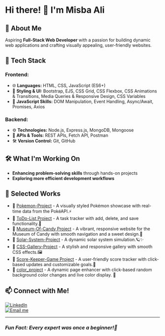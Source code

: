 # Hi there! 👋 I'm Misba Ali 

## 🌱 About Me
Aspiring **Full-Stack Web Developer** with a passion for building dynamic web applications and crafting visually appealing, user-friendly websites.

## 🚀 Tech Stack
### Frontend:
- 🌐 **Languages:** HTML, CSS, JavaScript (ES6+)
- 🎨 **Styling & UI:** Bootstrap, EJS, CSS Grid, CSS Flexbox, CSS Animations & Transitions, Media Queries & Responsive Design, CSS Variables
- 📜 **JavaScript Skills:** DOM Manipulation, Event Handling, Async/Await, Promises, Axios

### Backend:
- ⚙️ **Technologies:** Node.js, Express.js, MongoDB, Mongoose
- 🔗 **APIs & Tools:** REST APIs, Fetch API, Postman
- 🛠 **Version Control:** Git, GitHub

## 🛠️ What I'm Working On
- **Enhancing problem-solving skills** through hands-on projects
- **Exploring more efficient development workflows**

## 📌 Selected Works
- 🔹 [Pokemon-Project](https://github.com/Misba0019/Pokemon-Project.git) - A visually styled Pokémon showcase with real-time data from the PokéAPI.⚡
- 🔹 [ToDo-List Project](https://github.com/Misba0019/ToDo-List.git) - A task tracker with add, delete, and save functionality.📝
- 🔹 [Museum-Of-Candy Project](https://github.com/Misba0019/Museum-Of-Candy.git) - A vibrant, responsive website for the Museum of Candy with smooth navigation and a sweet design.🍭
- 🔹 [Solar-System-Project](https://github.com/Misba0019/Solar-System-Project.git) - A dynamic solar system simulation.🪐✨
- 🔹 [CSS-Gallery-Project](https://github.com/Misba0019/CSS-Gallery-Project.git) - A stylish and responsive gallery with smooth CSS effects.🖼️ 
- 🔹 [Score-Keeper-Game Project](https://github.com/Misba0019/Score_Keeper_Game.git) - A user-friendly score tracker with click-based updates and customizable goals.🎯
- 🔹 [color_project](https://github.com/Misba0019/color_project.git) - A dynamic page enhancer with click-based random background color changes and live color display. 🎨

## 📫 Connect with Me!
[![LinkedIn](https://img.shields.io/badge/LinkedIn-Profile-blue?style=flat&logo=linkedin)](https://www.linkedin.com/in/misba-ali)  
[![Email me](https://img.shields.io/badge/Email-Contact-red?style=flat&logo=gmail)](mailto:misbaalikhan@gmail.com)

---
### *Fun Fact: Every expert was once a beginner!🌱*
